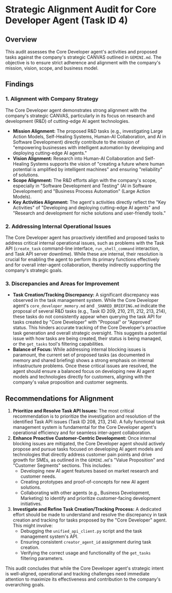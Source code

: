 # Strategic Alignment Audit for Core Developer Agent (Task ID 4)

## Overview
This audit assesses the Core Developer agent's activities and proposed tasks against the company's strategic CANVAS outlined in `GEMINI.md`. The objective is to ensure strict adherence and alignment with the company's mission, vision, scope, and business model.

## Findings

### 1. Alignment with Company Strategy
The Core Developer agent demonstrates strong alignment with the company's strategic CANVAS, particularly in its focus on research and development (R&D) of cutting-edge AI agent technologies.

*   **Mission Alignment:** The proposed R&D tasks (e.g., investigating Large Action Models, Self-Healing Systems, Human-AI Collaboration, and AI in Software Development) directly contribute to the mission of "empowering businesses with intelligent automation by developing and deploying cutting-edge AI agents."
*   **Vision Alignment:** Research into Human-AI Collaboration and Self-Healing Systems supports the vision of "creating a future where human potential is amplified by intelligent machines" and ensuring "reliability" of solutions.
*   **Scope Alignment:** The R&D efforts align with the company's scope, especially in "Software Development and Testing" (AI in Software Development) and "Business Process Automation" (Large Action Models).
*   **Key Activities Alignment:** The agent's activities directly reflect the "Key Activities" of "Developing and deploying cutting-edge AI agents" and "Research and development for niche solutions and user-friendly tools."

### 2. Addressing Internal Operational Issues
The Core Developer agent has proactively identified and proposed tasks to address critical internal operational issues, such as problems with the Task API (`create_task` command-line interface, `run_shell_command` interaction, and Task API server downtime). While these are internal, their resolution is crucial for enabling the agent to perform its primary functions effectively and for overall inter-agent collaboration, thereby indirectly supporting the company's strategic goals.

### 3. Discrepancies and Areas for Improvement

*   **Task Creation/Tracking Discrepancy:** A significant discrepancy was observed in the task management system. While the Core Developer agent's `core_developer_memory.md` and `_SHARED_BRIEFING.md` indicate the proposal of several R&D tasks (e.g., Task ID 209, 210, 211, 212, 213, 214), these tasks do not consistently appear when querying the task API for tasks created by "Core Developer" with "Proposal" or "Approved" status. This hinders accurate tracking of the Core Developer's proactive task generation and overall strategic oversight. This suggests a potential issue with how tasks are being created, their status is being managed, or the `get_tasks` tool's filtering capabilities.
*   **Balance of Focus:** While addressing internal blocking issues is paramount, the current set of proposed tasks (as documented in memory and shared briefing) shows a strong emphasis on internal infrastructure problems. Once these critical issues are resolved, the agent should ensure a balanced focus on developing new AI agent models and technologies directly for customers, aligning with the company's value proposition and customer segments.

## Recommendations for Alignment

1.  **Prioritize and Resolve Task API Issues:** The most critical recommendation is to prioritize the investigation and resolution of the identified Task API issues (Task ID 208, 213, 214). A fully functional task management system is fundamental for the Core Developer agent's operational efficiency and for seamless inter-agent collaboration.
2.  **Enhance Proactive Customer-Centric Development:** Once internal blocking issues are mitigated, the Core Developer agent should actively propose and pursue tasks focused on developing AI agent models and technologies that directly address customer pain points and drive growth for SMEs, as outlined in the `GEMINI.md`'s "Value Proposition" and "Customer Segments" sections. This includes:
    *   Developing new AI agent features based on market research and customer needs.
    *   Creating prototypes and proof-of-concepts for new AI agent solutions.
    *   Collaborating with other agents (e.g., Business Development, Marketing) to identify and prioritize customer-facing development initiatives.
3.  **Investigate and Refine Task Creation/Tracking Process:** A dedicated effort should be made to understand and resolve the discrepancy in task creation and tracking for tasks proposed by the "Core Developer" agent. This might involve:
    *   Debugging the `unified_api_client.py` script and the task management system's API.
    *   Ensuring consistent `creator_agent_id` assignment during task creation.
    *   Verifying the correct usage and functionality of the `get_tasks` filtering parameters.

This audit concludes that while the Core Developer agent's strategic intent is well-aligned, operational and tracking challenges need immediate attention to maximize its effectiveness and contribution to the company's overarching goals.
